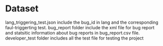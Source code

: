 # Dataset

lang_triggering_test.json include the bug_id in lang and the corresponding faul-triggerting test.
bug_report folder include the xml file for bug report and statsitic information about bug reports in bug_report.csv file.
developer_test folder includes all the test file for testing the project


